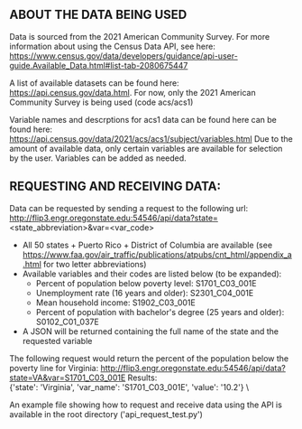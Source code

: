 ## ABOUT THE DATA BEING USED

Data is sourced from the 2021 American Community Survey.
For more information about using the Census Data API, see here: 
https://www.census.gov/data/developers/guidance/api-user-guide.Available_Data.html#list-tab-2080675447

A list of available datasets can be found here: https://api.census.gov/data.html.
For now, only the 2021 American Community Survey is being used (code acs/acs1)

Variable names and descrptions for acs1 data can be found here can be found here: https://api.census.gov/data/2021/acs/acs1/subject/variables.html
Due to the amount of available data, only certain variables are available for selection by the user. Variables can be added as needed.


## REQUESTING AND RECEIVING DATA:
Data can be requested by sending a request to the following url:
http://flip3.engr.oregonstate.edu:54546/api/data?state=<state_abbreviation>&var=<var_code>
- All 50 states + Puerto Rico + District of Columbia are available (see https://www.faa.gov/air_traffic/publications/atpubs/cnt_html/appendix_a.html for two letter abbreviations)
- Available variables and their codes are listed below (to be expanded):
    - Percent of population below poverty level: S1701_C03_001E 
    - Unemployment rate (16 years and older): S2301_C04_001E 
    - Mean household income: S1902_C03_001E
    - Percent of population with bachelor's degree (25 years and older): S0102_C01_037E
- A JSON will be returned containing the full name of the state and the requested variable

The following request would return the percent of the population below the poverty line for Virginia: http://flip3.engr.oregonstate.edu:54546/api/data?state=VA&var=S1701_C03_001E
Results: \
{'state': 'Virginia', 'var_name': 'S1701_C03_001E', 'value': '10.2'} \

An example file showing how to request and receive data using the API is available in the root directory ('api_request_test.py')

